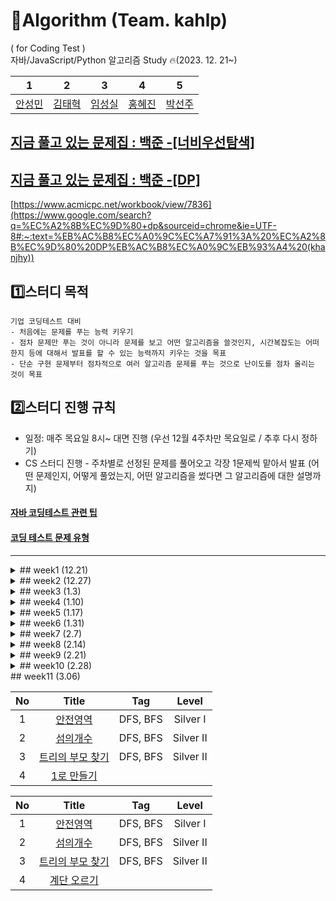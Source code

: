 

# 📝Algorithm (Team. kahlp)
( for Coding Test ) </br>
자바/JavaScript/Python 알고리즘 Study 🔥(2023. 12. 21~)

| 1 | 2 | 3 | 4 | 5 |
| :---:   | :---: | :---: | :---: | :---: |
| [안성민](https://github.com/zzzdks760) | [김태혁](https://github.com/rlaxoqkf)  | [임성실](https://github.com/limfruit)  | [홍혜진](https://github.com/HyeJin0102) | [박선주](https://github.com/mimimya)

## [지금 풀고 있는 문제집 : 백준 -[너비우선탐색]](https://www.acmicpc.net/problemset?sort=ac_desc&algo=126)
## [지금 풀고 있는 문제집 : 백준 -[DP]](https://www.acmicpc.net/workbook/view/7836)
[https://www.acmicpc.net/workbook/view/7836](https://www.google.com/search?q=%EC%A2%8B%EC%9D%80+dp&sourceid=chrome&ie=UTF-8#:~:text=%EB%AC%B8%EC%A0%9C%EC%A7%91%3A%20%EC%A2%8B%EC%9D%80%20DP%EB%AC%B8%EC%A0%9C%EB%93%A4%20(khanjhy))

## 1️⃣스터디 목적
```
기업 코딩테스트 대비
- 처음에는 문제를 푸는 능력 키우기
- 점차 문제만 푸는 것이 아니라 문제를 보고 어떤 알고리즘을 쓸것인지, 시간복잡도는 어떠한지 등에 대해서 발표를 할 수 있는 능력까지 키우는 것을 목표
- 단순 구현 문제부터 점차적으로 여러 알고리즘 문제를 푸는 것으로 난이도를 점차 올리는 것이 목표
```

## 2️⃣스터디 진행 규칙
- 일정: 매주 목요일 8시~ 대면 진행 (우선 12월 4주차만 목요일로 / 추후 다시 정하기)
- CS 스터디 진행 - 주차별로 선정된 문제를 풀어오고 각장 1문제씩 맡아서 발표 (어떤 문제인지, 어떻게 풀었는지, 어떤 알고리즘을 썼다면 그 알고리즘에 대한 설명까지)


#### [자바 코딩테스트 관련 팁](https://velog.io/@alstjdwo1601/Java-%EC%BD%94%EB%94%A9%ED%85%8C%EC%8A%A4%ED%8A%B8-%EA%B4%80%EB%A0%A8-%ED%8C%81#19-%EC%9D%B4%EB%B6%84%ED%83%90%EC%83%89--binarysearch%EC%9D%98-%EB%91%90%EA%B0%80%EC%A7%80-%EC%9C%A0%ED%98%95)
#### [코딩 테스트 문제 유형](https://velog.io/@pppp0722/%EC%BD%94%EB%94%A9%ED%85%8C%EC%8A%A4%ED%8A%B8-%EB%AC%B8%EC%A0%9C-%EC%9C%A0%ED%98%95-%EC%A0%95%EB%A6%AC)


---


<details>
 
 <summary>## week1 (12.21)</summary>

(이번주는 난이도 테스트 / 풀 수 있는 곳 까지만 풀어보기 / 전부 다 안풀어도 됩니다)
| No | Title    | Tag| Level |
| :---:   | :---: | :---: | :---: |
| 1 | [치킨 쿠폰](https://school.programmers.co.kr/learn/courses/30/lessons/120884)   | 단순 구현  | Level 0 |
| 2 | [문자열 밀기](https://school.programmers.co.kr/learn/courses/30/lessons/120921)   | 단순 구현  | Level 0 |
| 3 | [겹치는 선분의 길이](https://school.programmers.co.kr/learn/courses/30/lessons/120876)   | 단순 구현  | Level 0 |
| 4 | [바탕화면 정리](https://school.programmers.co.kr/learn/courses/30/lessons/161990)| 단순 구현 | Level 1 |
| 5 | [점프와 순간이동](https://school.programmers.co.kr/learn/courses/30/lessons/12980)   | 단순 구현  | Level 2 |
| 6 | [모의고사](https://school.programmers.co.kr/learn/courses/30/lessons/42840) | 완전탐색  | Level 1 |
| 7 | [타겟 넘버](https://school.programmers.co.kr/learn/courses/30/lessons/43165) | DFS/BFS | Level 2 |

</details>


<details>
<summary>## week2 (12.27)</summary>
 
(각자 한 문제씩 맡아서 풀어오고 설명하기 / 단순구현 3문제 / 알고리즘 2문제 )
| No | Title    | Tag| Level |
| :---:   | :---: | :---: | :---: |
| 1 | [카드 뭉치](https://school.programmers.co.kr/learn/courses/30/lessons/159994) | 단순 구현 | Level 1 |
| 2 | [과일 장수](https://school.programmers.co.kr/learn/courses/30/lessons/135808) | 단순 구현 | Level 1 |
| 3 | [개인정보 수집 유효기간](https://school.programmers.co.kr/learn/courses/30/lessons/150370) | 단순 구현 | Level 1 |
| 4 | [기능개발](https://school.programmers.co.kr/learn/courses/30/lessons/42586) | 스택/큐 | Level 2 |
| 5 | [단어 변환](https://school.programmers.co.kr/learn/courses/30/lessons/43163) | DFS/BFS | Level 3|
 
</details>

<details>
<summary>## week3 (1.3)</summary>
 
(기술세미나 준비로 문항 수 줄임 / 단순구현 2문제 / 알고리즘 1문제 )
| No | Title    | Tag| Level |
| :---:   | :---: | :---: | :---: |
| 1 | [피로도](https://school.programmers.co.kr/learn/courses/30/lessons/87946) |완전탐색|Level 2|
| 2 | [뒤에 있는 큰 수 찾기](https://school.programmers.co.kr/learn/courses/30/lessons/154539) | 단순 구현 | Level 2 |
| 3 | [방금그곡](https://school.programmers.co.kr/learn/courses/30/lessons/17683) | 단순 구현 | Level 2 |
</details>

<details>
<summary>## week4 (1.10)</summary>
 
| No | Title    | Tag| Level |
| :---:   | :---: | :---: | :---: |
| 1 | [덧칠하기](https://school.programmers.co.kr/learn/courses/30/lessons/161989) | 단순 구현 | Level 1 | 
| 2 | [석유 시추](https://school.programmers.co.kr/learn/courses/30/lessons/250136) | 완전 탐색 | Level 2 | 
 
</details>

<details>
<summary>## week5 (1.17)</summary>
 
| No | Title    | Tag| Level |
| :---:   | :---: | :---: | :---: |
| 1 | [가장 많이 받은 선물](https://school.programmers.co.kr/learn/courses/30/lessons/258712) | 2024 KAKAO WINTER INTERNSHIP
 | Level ? | 
| 2 | [석유 시추](https://school.programmers.co.kr/learn/courses/30/lessons/250136) | 완전 탐색 | Level 2 | 
| 3 | [완주하지 못한 선수](https://school.programmers.co.kr/learn/courses/30/lessons/42576) | 해시 | Level 1 | 
 
</details>

<details>
<summary>## week6 (1.31)</summary>
 
| No | Title    | Tag| Level |
| :---:   | :---: | :---: | :---: |
| 1 | [안전지대](https://school.programmers.co.kr/learn/courses/30/lessons/120866) | 완전 탐색 | Level 0 |
| 2 | [땅따먹기](https://school.programmers.co.kr/learn/courses/30/lessons/12913) | dp | Level 2 |
| 3 | [스킬트리](https://school.programmers.co.kr/learn/courses/30/lessons/49993) | 단순 구현 | Level 2 |
 
</details>

<details>
<summary>## week7 (2.7)</summary>
 
| No | Title    | Tag| Level |
| :---:   | :---: | :---: | :---: |
| 1 | [DFS와 BFS](https://www.acmicpc.net/problem/1260) | DFS, BFS | Silver II |
| 2 | [미로 탐색](https://www.acmicpc.net/problem/2178) | DFS, BFS | Silver I |
| 3 | [바이러스](https://www.acmicpc.net/problem/2606) | DFS, BFS | Silver III |
 
</details>

<details>
<summary>## week8 (2.14)</summary>
 
| No | Title    | Tag| Level |
| :---:   | :---: | :---: | :---: |
| 1 | [단지번호붙이기](https://www.acmicpc.net/problem/2667) | DFS, BFS | Silver I |
| 2 | [유기농 배추](https://www.acmicpc.net/problem/1012) | DFS, BFS | Silver II |
| 3 | [토마토](https://www.acmicpc.net/problem/7576) | DFS, BFS | Gold V |
</details>

<details>
<summary>## week9 (2.21)</summary>
 
| No | Title    | Tag| Level |
| :---:   | :---: | :---: | :---: |
| 1 | [숨바꼭질](https://www.acmicpc.net/problem/1697) | DFS, BFS | Silver I |
| 2 | [연결 요소의 개수](https://www.acmicpc.net/problem/11724) | DFS, BFS | Silver II |
| 3 | [연구소](https://www.acmicpc.net/problem/14502) | DFS, BFS | Gold IV |
 
</details>

<details>
<summary>## week10 (2.28)</summary>
 
| No | Title    | Tag| Level |
| :---:   | :---: | :---: | :---: |
| 1 | [연구소](https://www.acmicpc.net/problem/14502) | DFS, BFS | Gold IV |
| 2 | [적록색약](https://www.acmicpc.net/problem/10026) | DFS, BFS | Gold V |
| 3 | [토마토](https://www.acmicpc.net/problem/7569) | DFS, BFS | Gold V |
 
</details>

<summary>## week11 (3.06)</summary>

| No | Title    | Tag| Level |
| :---:   | :---: | :---: | :---: |
| 1 | [안전영역](https://www.acmicpc.net/problem/2468)| DFS, BFS | Silver I |
| 2 | [섬의개수](https://www.acmicpc.net/problem/4963) | DFS, BFS | Silver II |
| 3 | [트리의 부모 찾기](https://www.acmicpc.net/problem/11725) | DFS, BFS | Silver II |
| 4 | [1로 만들기](https://www.acmicpc.net/problem/1463) | | |


| No | Title    | Tag| Level |
| :---:   | :---: | :---: | :---: |
| 1 | [안전영역](https://www.acmicpc.net/problem/2468)| DFS, BFS | Silver I |
| 2 | [섬의개수](https://www.acmicpc.net/problem/4963) | DFS, BFS | Silver II |
| 3 | [트리의 부모 찾기](https://www.acmicpc.net/problem/11725) | DFS, BFS | Silver II |
| 4 | [계단 오르기](https://www.acmicpc.net/problem/2579) | | |
